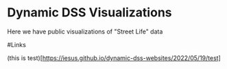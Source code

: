 # Dynamic DSS Visualizations

Here we have public visualizations of "Street Life" data

#Links

(this is test)[https://iesus.github.io/dynamic-dss-websites/2022/05/19/test]
